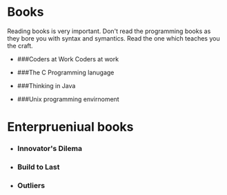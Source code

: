# Books
Reading books is very important. Don't read the programming books as they bore you with syntax and symantics. Read the one which teaches you the craft.

* ###Coders at Work
 Coders at work


* ###The C Programming lanugage


* ###Thinking in Java


* ###Unix programming envirnoment


# Enterprueniual books

* ### Innovator's Dilema


* ### Build to Last


* ### Outliers












